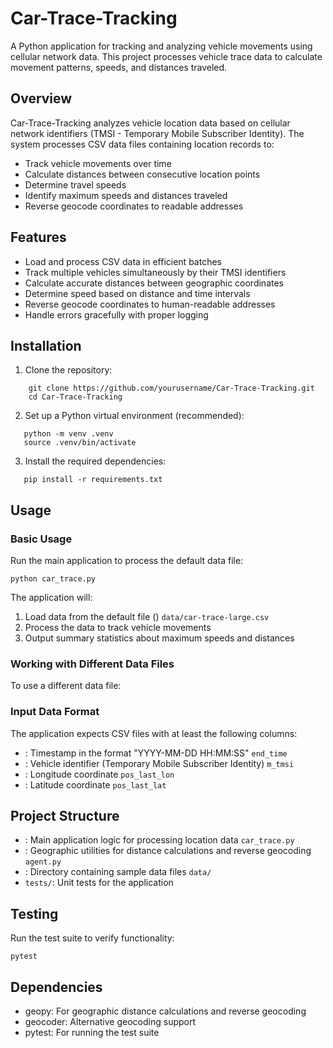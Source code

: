 # Car-Trace-Tracking
A Python application for tracking and analyzing vehicle movements using cellular network data. This project processes vehicle trace data to calculate movement patterns, speeds, and distances traveled.


## Overview
Car-Trace-Tracking analyzes vehicle location data based on cellular network identifiers (TMSI - Temporary Mobile Subscriber Identity). The system processes CSV data files containing location records to:
- Track vehicle movements over time
- Calculate distances between consecutive location points
- Determine travel speeds
- Identify maximum speeds and distances traveled
- Reverse geocode coordinates to readable addresses

## Features
- Load and process CSV data in efficient batches
- Track multiple vehicles simultaneously by their TMSI identifiers
- Calculate accurate distances between geographic coordinates
- Determine speed based on distance and time intervals
- Reverse geocode coordinates to human-readable addresses
- Handle errors gracefully with proper logging

## Installation
1. Clone the repository:
```shell
    git clone https://github.com/yourusername/Car-Trace-Tracking.git
    cd Car-Trace-Tracking
```

2. Set up a Python virtual environment (recommended):
```shell
   python -m venv .venv
   source .venv/bin/activate
```

3. Install the required dependencies:
```shell
   pip install -r requirements.txt
```

## Usage
### Basic Usage
Run the main application to process the default data file:

```shell
python car_trace.py
```

The application will:
1. Load data from the default file () `data/car-trace-large.csv`
2. Process the data to track vehicle movements
3. Output summary statistics about maximum speeds and distances

### Working with Different Data Files
To use a different data file:

### Input Data Format
The application expects CSV files with at least the following columns:
- : Timestamp in the format "YYYY-MM-DD HH:MM:SS" `end_time`
- : Vehicle identifier (Temporary Mobile Subscriber Identity) `m_tmsi`
- : Longitude coordinate `pos_last_lon`
- : Latitude coordinate `pos_last_lat`

## Project Structure
- : Main application logic for processing location data `car_trace.py`
- : Geographic utilities for distance calculations and reverse geocoding `agent.py`
- : Directory containing sample data files `data/`
- `tests/`: Unit tests for the application

## Testing
Run the test suite to verify functionality:

```shell
pytest
```

## Dependencies
- geopy: For geographic distance calculations and reverse geocoding
- geocoder: Alternative geocoding support
- pytest: For running the test suite
